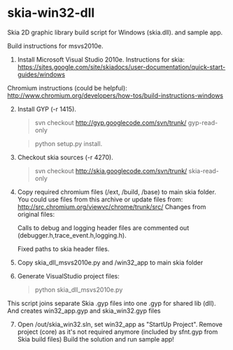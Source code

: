 skia-win32-dll
==============

Skia 2D graphic library build script for Windows (skia.dll).
and sample app.

Build instructions for msvs2010e.

1. Install Microsoft Visual Studio 2010e.
Instructions for skia:
    https://sites.google.com/site/skiadocs/user-documentation/quick-start-guides/windows

Chromium instructions (could be helpful):
    http://www.chromium.org/developers/how-tos/build-instructions-windows

2. Install GYP (-r 1415).
    >svn checkout http://gyp.googlecode.com/svn/trunk/ gyp-read-only

    >python setup.py install.

3. Checkout skia sources (-r 4270).
    >svn checkout http://skia.googlecode.com/svn/trunk/ skia-read-only
    
4. Copy required chromium files (/ext, /build, /base) to main skia folder.
You could use files from this archive or update files from:
http://src.chromium.org/viewvc/chrome/trunk/src/
Changes from original files:

    Calls to debug and logging header files are commented out (debugger.h,trace_event.h,logging.h).

    Fixed paths to skia header files.

5. Copy skia_dll_msvs2010e.py and /win32_app to main skia folder

6. Generate VisualStudio project files:
    >python skia_dll_msvs2010e.py

This script joins separate Skia .gyp files into one .gyp for shared lib (dll).
And creates win32_app.gyp and skia_win32.gyp files

7. Open /out/skia_win32.sln, set win32_app as "StartUp Project".
Remove project (core) as it's not required anymore (included by sfnt.gyp from Skia build files)
Build the solution and run sample app!
